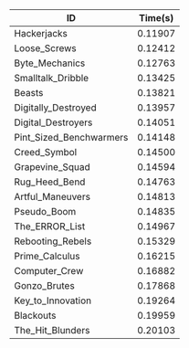|ID|Time(s)|
|-|-|
|Hackerjacks|0.11907|
|Loose_Screws|0.12412|
|Byte_Mechanics|0.12763|
|Smalltalk_Dribble|0.13425|
|Beasts|0.13821|
|Digitally_Destroyed|0.13957|
|Digital_Destroyers|0.14051|
|Pint_Sized_Benchwarmers|0.14148|
|Creed_Symbol|0.14500|
|Grapevine_Squad|0.14594|
|Rug_Heed_Bend|0.14763|
|Artful_Maneuvers|0.14813|
|Pseudo_Boom|0.14835|
|The_ERROR_List|0.14967|
|Rebooting_Rebels|0.15329|
|Prime_Calculus|0.16215|
|Computer_Crew|0.16882|
|Gonzo_Brutes|0.17868|
|Key_to_Innovation|0.19264|
|Blackouts|0.19959|
|The_Hit_Blunders|0.20103|
